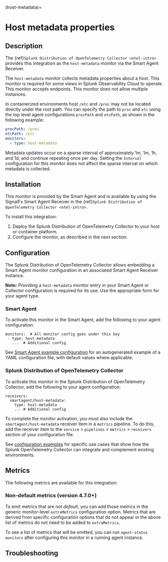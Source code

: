 (host-metadata)=

# Host metadata properties

<meta name="description" content="Documentation on the host-metadata monitor">

## Description

The {ref}`Splunk Distribution of OpenTelemetry Collector <otel-intro>` provides this integration as the `host-metadata` monitor  via the Smart Agent Receiver.

The `host-metadata` monitor collects metadata properties about a host. This monitor is required for some views in Splunk Observability Cloud to operate. This monitor accepts endpoints. This monitor does not allow multiple instances.

In containerized environments host `/etc` and `/proc` may not be located
directly under the root path.  You can specify the path to `proc` and `etc` using the top level agent configurations `procPath` and `etcPath`, as shown in the following example:

```yaml
procPath: /proc
etcPath: /etc
monitors:
  - type: host-metadata
```

Metadata updates occur on a sparse interval of approximately
1m, 1m, 1h, and 1d, and continue repeating once per day.
Setting the `Interval` configuration for this monitor does not affect the
sparse interval on which metadata is collected.

## Installation

This monitor is provided by the Smart Agent and is available by using the SignalFx Smart Agent Receiver in the {ref}`Splunk Distribution of OpenTelemetry Collector <otel-intro>`.

To install this integration:

1. Deploy the Splunk Distribution of OpenTelemetry Collector to your host or container platform.
2. Configure the monitor, as described in the next section.

## Configuration

The Splunk Distribution of OpenTelemetry Collector allows embedding a Smart Agent monitor configuration in an associated Smart Agent Receiver instance.

**Note:** Providing a `host-metadata` monitor entry in your Smart Agent or Collector configuration is required for its use. Use the appropriate form for your agent type.

### Smart Agent

To activate this monitor in the Smart Agent, add the following to your agent configuration:  

```
monitors:  # All monitor config goes under this key
 - type: host-metadata
   ...  # Additional config
```

See <a href="https://docs.splunk.com/Observability/gdi/smart-agent/smart-agent-resources.html#configure-the-smart-agent" target="_blank">Smart Agent example configuration</a> for an autogenerated example of a YAML configuration file, with default values where applicable.

### Splunk Distribution of OpenTelemetry Collector

To activate this monitor in the Splunk Distribution of OpenTelemetry Collector, add the following to your agent configuration:

```
receivers:
  smartagent/host-metadata:
    type: host-metadata
    ... # Additional config
```

To complete the monitor activation, you must also include the `smartagent/host-metadata` receiver item in a `metrics` pipeline. To do this, add the receiver item to the `service` > `pipelines` > `metrics` > `receivers` section of your configuration file.

See <a href="https://github.com/signalfx/splunk-otel-collector/tree/main/examples" target="_blank">configuration examples</a> for specific use cases that show how the Splunk OpenTelemetry Collector can integrate and complement existing environments.

## Metrics

The following metrics are available for this integration:

<div class="metrics-yaml" url="https://raw.githubusercontent.com/signalfx/signalfx-agent/main/pkg/monitors/metadata/hostmetadata/metadata.yaml"></div>

### Non-default metrics (version 4.7.0+)

To emit metrics that are not _default_, you can add those metrics in the
generic monitor-level `extraMetrics` configuration option. Metrics that are derived from specific configuration options that do not appear in the above list of metrics do not need to be added to `extraMetrics`.

To see a list of metrics that will be emitted, you can run `agent-status
monitors` after configuring this monitor in a running agent instance.

## Troubleshooting

```{include} /_includes/troubleshooting.md
```